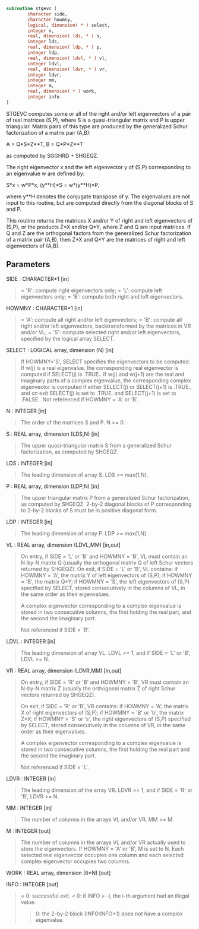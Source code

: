 ```fortran
subroutine stgevc (
        character side,
        character howmny,
        logical, dimension( * ) select,
        integer n,
        real, dimension( lds, * ) s,
        integer lds,
        real, dimension( ldp, * ) p,
        integer ldp,
        real, dimension( ldvl, * ) vl,
        integer ldvl,
        real, dimension( ldvr, * ) vr,
        integer ldvr,
        integer mm,
        integer m,
        real, dimension( * ) work,
        integer info
)
```

STGEVC computes some or all of the right and/or left eigenvectors of
a pair of real matrices (S,P), where S is a quasi-triangular matrix
and P is upper triangular.  Matrix pairs of this type are produced by
the generalized Schur factorization of a matrix pair (A,B):

A = Q\*S\*Z\*\*T,  B = Q\*P\*Z\*\*T

as computed by SGGHRD + SHGEQZ.

The right eigenvector x and the left eigenvector y of (S,P)
corresponding to an eigenvalue w are defined by:

S\*x = w\*P\*x,  (y\*\*H)\*S = w\*(y\*\*H)\*P,

where y\*\*H denotes the conjugate transpose of y.
The eigenvalues are not input to this routine, but are computed
directly from the diagonal blocks of S and P.

This routine returns the matrices X and/or Y of right and left
eigenvectors of (S,P), or the products Z\*X and/or Q\*Y,
where Z and Q are input matrices.
If Q and Z are the orthogonal factors from the generalized Schur
factorization of a matrix pair (A,B), then Z\*X and Q\*Y
are the matrices of right and left eigenvectors of (A,B).

## Parameters
SIDE : CHARACTER\*1 [in]
> = 'R': compute right eigenvectors only;
> = 'L': compute left eigenvectors only;
> = 'B': compute both right and left eigenvectors.

HOWMNY : CHARACTER\*1 [in]
> = 'A': compute all right and/or left eigenvectors;
> = 'B': compute all right and/or left eigenvectors,
> backtransformed by the matrices in VR and/or VL;
> = 'S': compute selected right and/or left eigenvectors,
> specified by the logical array SELECT.

SELECT : LOGICAL array, dimension (N) [in]
> If HOWMNY='S', SELECT specifies the eigenvectors to be
> computed.  If w(j) is a real eigenvalue, the corresponding
> real eigenvector is computed if SELECT(j) is .TRUE..
> If w(j) and w(j+1) are the real and imaginary parts of a
> complex eigenvalue, the corresponding complex eigenvector
> is computed if either SELECT(j) or SELECT(j+1) is .TRUE.,
> and on exit SELECT(j) is set to .TRUE. and SELECT(j+1) is
> set to .FALSE..
> Not referenced if HOWMNY = 'A' or 'B'.

N : INTEGER [in]
> The order of the matrices S and P.  N >= 0.

S : REAL array, dimension (LDS,N) [in]
> The upper quasi-triangular matrix S from a generalized Schur
> factorization, as computed by SHGEQZ.

LDS : INTEGER [in]
> The leading dimension of array S.  LDS >= max(1,N).

P : REAL array, dimension (LDP,N) [in]
> The upper triangular matrix P from a generalized Schur
> factorization, as computed by SHGEQZ.
> 2-by-2 diagonal blocks of P corresponding to 2-by-2 blocks
> of S must be in positive diagonal form.

LDP : INTEGER [in]
> The leading dimension of array P.  LDP >= max(1,N).

VL : REAL array, dimension (LDVL,MM) [in,out]
> On entry, if SIDE = 'L' or 'B' and HOWMNY = 'B', VL must
> contain an N-by-N matrix Q (usually the orthogonal matrix Q
> of left Schur vectors returned by SHGEQZ).
> On exit, if SIDE = 'L' or 'B', VL contains:
> if HOWMNY = 'A', the matrix Y of left eigenvectors of (S,P);
> if HOWMNY = 'B', the matrix Q\*Y;
> if HOWMNY = 'S', the left eigenvectors of (S,P) specified by
> SELECT, stored consecutively in the columns of
> VL, in the same order as their eigenvalues.
> 
> A complex eigenvector corresponding to a complex eigenvalue
> is stored in two consecutive columns, the first holding the
> real part, and the second the imaginary part.
> 
> Not referenced if SIDE = 'R'.

LDVL : INTEGER [in]
> The leading dimension of array VL.  LDVL >= 1, and if
> SIDE = 'L' or 'B', LDVL >= N.

VR : REAL array, dimension (LDVR,MM) [in,out]
> On entry, if SIDE = 'R' or 'B' and HOWMNY = 'B', VR must
> contain an N-by-N matrix Z (usually the orthogonal matrix Z
> of right Schur vectors returned by SHGEQZ).
> 
> On exit, if SIDE = 'R' or 'B', VR contains:
> if HOWMNY = 'A', the matrix X of right eigenvectors of (S,P);
> if HOWMNY = 'B' or 'b', the matrix Z\*X;
> if HOWMNY = 'S' or 's', the right eigenvectors of (S,P)
> specified by SELECT, stored consecutively in the
> columns of VR, in the same order as their
> eigenvalues.
> 
> A complex eigenvector corresponding to a complex eigenvalue
> is stored in two consecutive columns, the first holding the
> real part and the second the imaginary part.
> 
> Not referenced if SIDE = 'L'.

LDVR : INTEGER [in]
> The leading dimension of the array VR.  LDVR >= 1, and if
> SIDE = 'R' or 'B', LDVR >= N.

MM : INTEGER [in]
> The number of columns in the arrays VL and/or VR. MM >= M.

M : INTEGER [out]
> The number of columns in the arrays VL and/or VR actually
> used to store the eigenvectors.  If HOWMNY = 'A' or 'B', M
> is set to N.  Each selected real eigenvector occupies one
> column and each selected complex eigenvector occupies two
> columns.

WORK : REAL array, dimension (6\*N) [out]

INFO : INTEGER [out]
> = 0:  successful exit.
> < 0:  if INFO = -i, the i-th argument had an illegal value.
> > 0:  the 2-by-2 block (INFO:INFO+1) does not have a complex
> eigenvalue.
